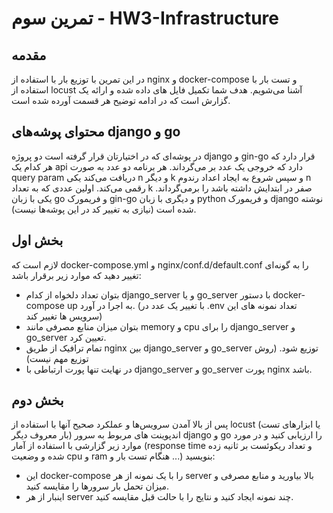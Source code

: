 # تمرین سوم - HW3-Infrastructure

## مقدمه
در این تمرین با توزیع بار با استفاده از nginx و docker-compose و تست بار با استفاده از locust آشنا می‌شویم. هدف شما تکمیل فایل ‌های داده شده و ارائه یک گزارش است که در ادامه توضیح هر قسمت آورده شده است.

## محتوای پوشه‌های django و go

در پوشه‌ای که در اختیارتان قرار گرفته است دو پروژه django و gin-go قرار دارد که هر کدام یک api دارد که خروجی یک عدد بر می‌گرداند. هر برنامه دو عدد به صورت query param دریافت می‌کند یکی n و دیگر k و سپس شروع به ایجاد اعداد رندوم n رقمی می‌کند. اولین عددی که به تعداد k صفر در ابتدایش داشته باشد را برمی‌گرداند. یکی با زبان go و فریمورک gin-go و دیگری با زبان python و فریمورک django نوشته شده است (نیازی به تغییر کد در این پوشه‌ها نیست).

## بخش اول

لازم است که docker-compose.yml و nginx/conf.d/default.conf را به گونه‌ای تغییر دهید که موارد زیر برقرار باشد:
- بتوان تعداد دلخواه از کدام django_server و یا go_server با دستور docker-compose up به اجرا در آورد. (با تغییر یک عدد در .env تعداد نمونه های این سرویس ها تغییر کند)
- بتوان میزان منابع مصرفی مانند memory و cpu را برای django_server و go_server تعیین کرد.
- تمام ترافیک از طریق nginx بین django_server و go_server توزیع شود. (روش توزیع مهم نیست)
- در نهایت تنها پورت ارتباطی با django_server و go_server پورت nginx باشد.

## بخش دوم

پس از بالا آمدن سرویس‌ها و عملکرد صحیح آنها با استفاده از locust (یا ابزارهای تست بار معروف دیگر) اندپوینت های مربوط به سرور django و go را ارزیابی کنید و در مورد موارد زیر گزارشی با استفاده از آمار (response time و تعداد ریکوئست بر ثانیه زده شده و وضعیت cpu و ram هنگام تست بار و ...) بنویسید:
- این docker-compose را با یک نمونه از هر server بالا بیاورید و منابع مصرفی و میزان تحمل بار سرورها را مقایسه کنید.
- اینبار از هر server چند نمونه ایجاد کنید و نتایج را با حالت قبل مقایسه کنید.
